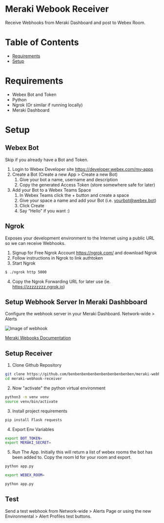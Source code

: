# Meraki Webook Receiver
Receive Webhooks from Meraki Dashboard and post to Webex Room.

# Table of Contents
- [Requirements](#requirements)
- [Setup](#setup)


# Requirements

* Webex Bot and Token
* Python
* Ngrok (Or similar if running locally)
* Meraki Dashboard

# Setup

## Webex Bot 
Skip if you already have a Bot and Token.
1. Login to Webex Developer site https://developer.webex.com/my-apps
2. Create a Bot (Create a new App > Create a new Bot)
    1. Give your bot a name, username and description
    2. Copy the generated Access Token (store somewhere safe for later)
3. Add your Bot to a Webex Teams Space
    1. In Webex Teams click the + button and create a space
    2. Give your space a name and add your Bot (i.e. yourbot@webex.bot)
    3. Click Create
    4. Say “Hello” if you want :)


## Ngrok
Exposes your development environment to the Internet using a public URL so we can receive Webhooks.
1. Signup for Free Ngrok Account https://ngrok.com/ and download Ngrok
2. Follow instructions in Ngrok to link authtoken 
3. Start Ngrok
```bash
$ ./ngrok http 5000
```
4. Copy the Ngrok Forwarding URL for later use (ie. https://zzzzzzzz.ngrok.io)


## Setup Webhook Server In Meraki Dashbboard
Configure the webhook server in your Meraki Dashboard. Network-wide > Alerts

![Image of webhook](https://i.ibb.co/wsLVz4Z/meraki-webhook-setup.png)  

[Meraki Webooks Documentation](https://developer.cisco.com/meraki/webhooks/)

## Setup Receiver
1. Clone Github Repository
```bash
git clone https://github.com/benbenbenbenbenbenbenbenbenben/meraki-webhook-receiver.git
cd meraki-webhook-receiver
```
2. Now "activate" the python virtual environment
```bash
python3 -m venv venv
source venv/bin/activate
```
3. Install project requirements
```bash
pip install Flask requests
```
4. Export Env Variables
```bash
export BOT_TOKEN=
export MERAKI_SECRET=
```
5. Run The App.
Initially this will return a list of webex rooms the bot has been added to. Copy the room Id for your room and export.
```bash
python app.py
```
```bash
export WEBEX_ROOM=
```
```bash
python app.py
```

## Test
Send a test webhook from Network-wide > Alerts Page or using the new Environmental > Alert Profiles test buttons. 


